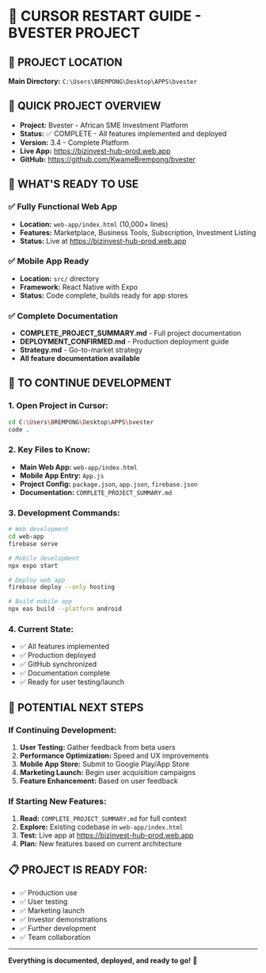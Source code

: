 # 🔄 CURSOR RESTART GUIDE - BVESTER PROJECT

## 📂 PROJECT LOCATION
**Main Directory:** `C:\Users\BREMPONG\Desktop\APPS\bvester`

## 🎯 QUICK PROJECT OVERVIEW
- **Project:** Bvester - African SME Investment Platform
- **Status:** ✅ COMPLETE - All features implemented and deployed
- **Version:** 3.4 - Complete Platform
- **Live App:** https://bizinvest-hub-prod.web.app
- **GitHub:** https://github.com/KwameBrempong/bvester

## 🚀 WHAT'S READY TO USE

### ✅ **Fully Functional Web App**
- **Location:** `web-app/index.html` (10,000+ lines)
- **Features:** Marketplace, Business Tools, Subscription, Investment Listing
- **Status:** Live at https://bizinvest-hub-prod.web.app

### ✅ **Mobile App Ready**
- **Location:** `src/` directory
- **Framework:** React Native with Expo
- **Status:** Code complete, builds ready for app stores

### ✅ **Complete Documentation**
- **COMPLETE_PROJECT_SUMMARY.md** - Full project documentation
- **DEPLOYMENT_CONFIRMED.md** - Production deployment guide
- **Strategy.md** - Go-to-market strategy
- **All feature documentation available**

## 🔧 TO CONTINUE DEVELOPMENT

### 1. **Open Project in Cursor:**
```bash
cd C:\Users\BREMPONG\Desktop\APPS\bvester
code .
```

### 2. **Key Files to Know:**
- **Main Web App:** `web-app/index.html`
- **Mobile App Entry:** `App.js`
- **Project Config:** `package.json`, `app.json`, `firebase.json`
- **Documentation:** `COMPLETE_PROJECT_SUMMARY.md`

### 3. **Development Commands:**
```bash
# Web development
cd web-app
firebase serve

# Mobile development  
npx expo start

# Deploy web app
firebase deploy --only hosting

# Build mobile app
npx eas build --platform android
```

### 4. **Current State:**
- ✅ All features implemented
- ✅ Production deployed
- ✅ GitHub synchronized
- ✅ Documentation complete
- ✅ Ready for user testing/launch

## 🎯 POTENTIAL NEXT STEPS

### **If Continuing Development:**
1. **User Testing:** Gather feedback from beta users
2. **Performance Optimization:** Speed and UX improvements
3. **Mobile App Store:** Submit to Google Play/App Store
4. **Marketing Launch:** Begin user acquisition campaigns
5. **Feature Enhancement:** Based on user feedback

### **If Starting New Features:**
1. **Read:** `COMPLETE_PROJECT_SUMMARY.md` for full context
2. **Explore:** Existing codebase in `web-app/index.html`
3. **Test:** Live app at https://bizinvest-hub-prod.web.app
4. **Plan:** New features based on current architecture

## 📋 PROJECT IS READY FOR:
- ✅ Production use
- ✅ User testing
- ✅ Marketing launch
- ✅ Investor demonstrations
- ✅ Further development
- ✅ Team collaboration

---

**Everything is documented, deployed, and ready to go!** 🚀